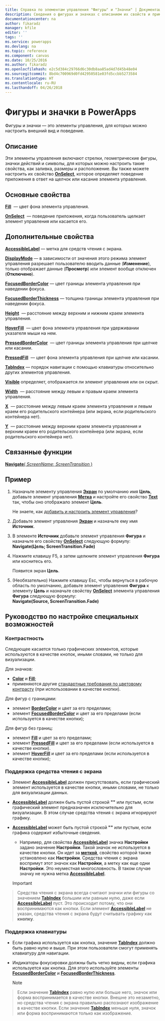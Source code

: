 ```yaml
---
title: Справка по элементам управления "Фигуры" и "Значки" | Документация Майкрософт
description: Сведения о фигурах и значках с описанием их свойств и примерами
documentationcenter: na
author: fikaradz
manager: kfile
editor: ''
tags: ''
ms.service: powerapps
ms.devlang: na
ms.topic: reference
ms.component: canvas
ms.date: 10/25/2016
ms.author: fikaradz
ms.openlocfilehash: e2c5d384c29766d6c30db8aa85ad4d7d45b48e04
ms.sourcegitcommit: 8bd4c700969d0fd42950581e03fd5ccbb5273584
ms.translationtype: HT
ms.contentlocale: ru-RU
ms.lasthandoff: 04/26/2018
---
```

# <a name="shape-controls-and-icon-controls-in-powerapps"></a>Фигуры и значки в PowerApps
Фигуры и значки — это элементы управления, для которых можно настроить внешний вид и поведение.

## <a name="description"></a>Описание
Эти элементы управления включают стрелки, геометрические фигуры, значки действий и символы, для которых можно настроить такие свойства, как заливка, размеры и расположение. Вы также можете настроить их свойство **[OnSelect](properties-core.md)**, которое определяет поведение приложения в ответ на щелчок или касание элемента управления.

## <a name="key-properties"></a>Основные свойства
**[Fill](properties-color-border.md)**  — цвет фона элемента управления.

**[OnSelect](properties-core.md)**  — поведение приложения, когда пользователь щелкает элемент управления или касается его.

## <a name="additional-properties"></a>Дополнительные свойства
**[AccessibleLabel](properties-accessibility.md)** — метка для средств чтения с экрана.

**[DisplayMode](properties-core.md)** — в зависимости от значения этого режима элемент управления разрешает пользователю вводить данные (**Изменение**), только отображает данные (**Просмотр**) или элемент вообще отключен (**Отключено**).

**[FocusedBorderColor](properties-color-border.md)** — цвет границы элемента управления при наведении фокуса.

**[FocusedBorderThickness](properties-color-border.md)** — толщина границы элемента управления при наведении фокуса.

**[Height](properties-size-location.md)**  — расстояние между верхним и нижним краем элемента управления.

**[HoverFill](properties-color-border.md)**  — цвет фона элемента управления при удерживании указателя мыши на нем.

**[PressedBorderColor](properties-color-border.md)**  — цвет границы элемента управления при щелчке или касании.

**[PressedFill](properties-color-border.md)**  — цвет фона элемента управления при щелчке или касании.

**[TabIndex](properties-accessibility.md)** — порядок навигации с помощью клавиатуры относительно других элементов управления.

**[Visible](properties-core.md)** определяет, отображается ли элемент управления или он скрыт.

**[Width](properties-size-location.md)**  — расстояние между левым и правым краем элемента управления.

**[X](properties-size-location.md)**  — расстояние между левым краем элемента управления и левым краем его родительского контейнера (или экрана, если родительского контейнера нет).

**[Y](properties-size-location.md)**  — расстояние между верхним краем элемента управления и верхним краем его родительского контейнера (или экрана, если родительского контейнера нет).

## <a name="related-functions"></a>Связанные функции
[**Navigate**( *ScreenName*; *ScreenTransition* )](../functions/function-navigate.md)

## <a name="example"></a>Пример
1. Назначьте элементу управления **[Экран](control-screen.md)** по умолчанию имя **Цель**, добавьте элемент управления **[Метка](control-text-box.md)** и настройте его свойство **[Text](properties-core.md)** так, чтобы оно отображало элемент **Цель**.
   
    Не знаете, как [добавить и настроить элемент управления](../add-configure-controls.md)?
2. Добавьте элемент управления **[Экран](control-screen.md)** и назначьте ему имя **Источник**.
3. В элементе **Источник** добавьте элемент управления **Фигура** и назначьте его свойству **[OnSelect](properties-core.md)** следующую формулу:
   <br>**Navigate(Цель; ScreenTransition.Fade)**
4. Нажмите клавишу F5, а затем щелкните элемент управления **Фигура** или коснитесь его.
   
    Появится экран **Цель**.
5. (Необязательно) Нажмите клавишу Esc, чтобы вернуться в рабочую область по умолчанию, добавьте элемент управления **Фигура** к элементу **Цель** и назначьте свойству **[OnSelect](properties-core.md)** элемента управления **Фигура** следующую формулу:
   <br>**Navigate(Source, ScreenTransition.Fade)**


## <a name="accessibility-guidelines"></a>Руководство по настройке специальных возможностей
### <a name="color-contrast"></a>Контрастность
Следующее касается только графических элементов, которые используются в качестве кнопок, иными словами, не только для визуализации.

Для значков:
* **[Color](properties-color-border.md)** и **[Fill](properties-color-border.md)**;
* применяются другие [стандартные требования по цветовому контрасту](../accessible-apps-color.md) (при использовании в качестве кнопки).

Для фигур с границами:
* элемент **[BorderColor](properties-color-border.md)** и цвет за его пределами;
* элемент **[FocusedBorderColor](properties-color-border.md)** и цвет за его пределами (если используется в качестве кнопки);

Для фигур без границ:
* элемент **[Fill](properties-color-border.md)** и цвет за его пределами;
* элемент **[PressedFill](properties-color-border.md)** и цвет за его пределами (если используется в качестве кнопки).
* элемент **[HoverFill](properties-color-border.md)** и цвет за его пределами (если используется в качестве кнопки);

### <a name="screen-reader-support"></a>Поддержка средства чтения с экрана
* Элемент **[AccessibleLabel](properties-accessibility.md)** должен присутствовать, если графический элемент используется в качестве кнопки, иными словами, не только для визуализации данных.
* **[AccessibleLabel](properties-accessibility.md)** должен быть пустой строкой **""** или пустым, если графический элемент предназначен исключительно для визуализации. В этом случае средства чтения с экрана игнорируют графику.
* **[AccessibleLabel](properties-accessibility.md)** может быть пустой строкой **""** или пустым, если графика содержит избыточные сведения.
    * Например, для свойства **[AccessibleLabel](properties-accessibility.md)** значка **Настройки** задано значение **Настройки**. Такой значок не используется в качестве кнопки. Он идет за **[меткой](control-text-box.md)**, свойство которой также установлено как **Настройки**. Средства чтения с экрана воспримут этот значок как **Настройки**, а метку как еще одни **Настройки**. Это неуместная многословность. В таком случае значку не нужна метка **[AccessibleLabel](properties-accessibility.md)**.

    > [!IMPORTANT]
> Средства чтения с экрана всегда считают значки или фигуры со значением **[TabIndex](properties-accessibility.md)** большим или равным нулю, даже если **[AccessibleLabel](properties-accessibility.md)** пуст. Это происходит потому, что они воспринимаются как кнопки. Если элемент **[AccessibleLabel](properties-accessibility.md)** не указан, средства чтения с экрана будут считывать графику как **кнопку**.

### <a name="keyboard-support"></a>Поддержка клавиатуры
* Если графика используется как кнопка, значение **[TabIndex](properties-accessibility.md)** должно быть равно нулю и выше. При этом пользователи смогут применять клавиатуру для навигации.
* Индикаторы фокусировки должны быть четко видны, если графика используется как кнопка. Для этого используйте элементы **[FocusedBorderColor](properties-color-border.md)** и **[FocusedBorderThickness](properties-color-border.md)**.

    > [!NOTE]
> Если значение **[TabIndex](properties-accessibility.md)** равно нулю или больше него, значок или форма воспринимается в качестве кнопки. Внешне это незаметно, но средства чтения с экрана правильно распознают изображение в качестве кнопки. Если значение **[TabIndex](properties-accessibility.md)** меньше нуля, значок или форма воспринимаются только как изображение.
